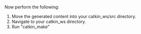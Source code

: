 Now perform the following:
1. Move the generated content into your catkin_ws/src directory.
2. Navigate to your catkin_ws directory.
3. Run "catkin_make"
